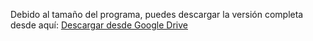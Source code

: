 Debido al tamaño del programa, puedes descargar la versión completa desde aquí:
[Descargar desde Google Drive](https://drive.google.com/drive/folders/1NylgtbP4nA_wfvl7nbgYult8ZoQK7Wzg?usp=sharing)
